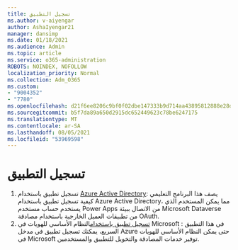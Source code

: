 ```yaml
---
title: تسجيل التطبيق
ms.author: v-aiyengar
author: AshaIyengar21
manager: dansimp
ms.date: 01/18/2021
ms.audience: Admin
ms.topic: article
ms.service: o365-administration
ROBOTS: NOINDEX, NOFOLLOW
localization_priority: Normal
ms.collection: Adm_O365
ms.custom:
- "9004352"
- "7780"
ms.openlocfilehash: d21f6ee8206c9bf0f02dbe147333b9d714aa43895812888e28d564e37f56dca1
ms.sourcegitcommit: b5f7da89a650d2915dc652449623c78be6247175
ms.translationtype: MT
ms.contentlocale: ar-SA
ms.lasthandoff: 08/05/2021
ms.locfileid: "53969598"
---
```

# <a name="application-registration"></a>تسجيل التطبيق

1. تسجيل تطبيق باستخدام [Azure Active Directory](https://docs.microsoft.com/powerapps/developer/data-platform/walkthrough-register-app-azure-active-directory): يصف هذا البرنامج التعليمي كيفية تسجيل تطبيق باستخدام Azure Active Directory، مما يمكن المستخدم الذي يستخدم حساب مستخدم Power Apps من الاتصال ببيئة Microsoft Dataverse من تطبيقات العميل الخارجية باستخدام مصادقة OAuth.
1. [تسجيل تطبيق باستخدام](https://docs.microsoft.com/azure/active-directory/develop/quickstart-register-app)النظام الأساسي للهويات في Microsoft : في هذا التطبيق السريع، يمكنك تسجيل تطبيق في مدخل Azure حتى يمكن النظام الأساسي للهويات في Microsoft توفير خدمات المصادقة والتخويل للتطبيق والمستخدمين.
